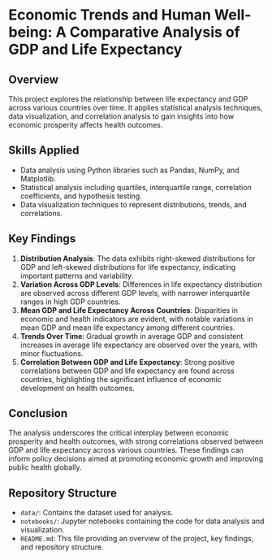 # Economic Trends and Human Well-being: A Comparative Analysis of GDP and Life Expectancy

## Overview
This project explores the relationship between life expectancy and GDP across various countries over time. It applies statistical analysis techniques, data visualization, and correlation analysis to gain insights into how economic prosperity affects health outcomes.

## Skills Applied
- Data analysis using Python libraries such as Pandas, NumPy, and Matplotlib.
- Statistical analysis including quartiles, interquartile range, correlation coefficients, and hypothesis testing.
- Data visualization techniques to represent distributions, trends, and correlations.

## Key Findings
1. **Distribution Analysis**: The data exhibits right-skewed distributions for GDP and left-skewed distributions for life expectancy, indicating important patterns and variability.
2. **Variation Across GDP Levels**: Differences in life expectancy distribution are observed across different GDP levels, with narrower interquartile ranges in high GDP countries.
3. **Mean GDP and Life Expectancy Across Countries**: Disparities in economic and health indicators are evident, with notable variations in mean GDP and mean life expectancy among different countries.
4. **Trends Over Time**: Gradual growth in average GDP and consistent increases in average life expectancy are observed over the years, with minor fluctuations.
5. **Correlation Between GDP and Life Expectancy**: Strong positive correlations between GDP and life expectancy are found across countries, highlighting the significant influence of economic development on health outcomes.

## Conclusion
The analysis underscores the critical interplay between economic prosperity and health outcomes, with strong correlations observed between GDP and life expectancy across various countries. These findings can inform policy decisions aimed at promoting economic growth and improving public health globally.

## Repository Structure
- `data/`: Contains the dataset used for analysis.
- `notebooks/`: Jupyter notebooks containing the code for data analysis and visualization.
- `README.md`: This file providing an overview of the project, key findings, and repository structure.


